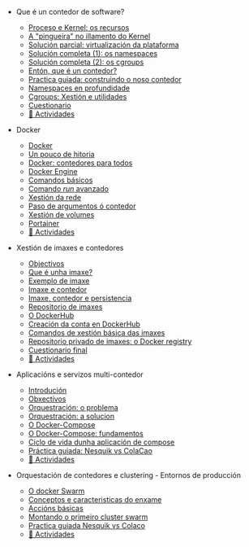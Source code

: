- Que é un contedor de software?
  - [Proceso e Kernel: os recursos](./01_que_e_un_contedor_de_software/01_procesos_e_kernel.md)
  - [A "pingueira" no illamento do Kernel](./01_que_e_un_contedor_de_software/02_a_pingueira.md)
  - [Solución parcial: virtualización da plataforma](./01_que_e_un_contedor_de_software/03_solucion_parcial.md)
  - [Solución completa (1): os namespaces](./01_que_e_un_contedor_de_software/04_solucion_completa_1.md)
  - [Solución completa (2): os cgroups](./01_que_e_un_contedor_de_software/05_solucion_completa_2.md)
  - [Entón, que é un contedor?](./01_que_e_un_contedor_de_software/06_enton_que_e_un_contedor.md)
  - [Practica guiada: construindo o noso contedor](./01_que_e_un_contedor_de_software/07_practica_guiada_construindo_o_noso_contedor.md)
  - [Namespaces en profundidade](./01_que_e_un_contedor_de_software/08_namespaces_en_profundidade.md)
  - [Cgroups: Xestión e utilidades](./01_que_e_un_contedor_de_software/09_cgroups_xestion_e_utilidades.md)
  - [Cuestionario](./01_que_e_un_contedor_de_software/10_cuestionario.md)
  - [📝 Actividades](./00_actividades/01_modulo_1.md)

- Docker
  - [Docker](./02_docker/01_docker.md)
  - [Un pouco de hitoria](./02_docker/02_un_pouco_de_historia.md)
  - [Docker: contedores para todos](./02_docker/03_docker_contedores_para_todos.md)
  - [Docker Engine](./02_docker/04_docker_engine.md)
  - [Comandos básicos](./02_docker/05_comandos_basicos.md)
  - [Comando _run_ avanzado](./02_docker/06_comando_run_avanzado.md)
  - [Xestión da rede](./02_docker/07_xestion_da_rede.md)
  - [Paso de argumentos ó contedor](./02_docker/08_paso_de_argumentos_o_contedor.md)
  - [Xestión de volumes](./02_docker/09_xestion_de_volumes.md)
  - [Portainer](./02_docker/10_portainer.md)
  - [📝 Actividades](./00_actividades/02_modulo_2.md)

- Xestión de imaxes e contedores
  - [Objectivos](./03_xestion_de_imaxes_e_contedores/01_obxectivos.md)
  - [Que é unha imaxe?](./03_xestion_de_imaxes_e_contedores/02_que_e_unha_imaxe.md)
  - [Exemplo de imaxe](./03_xestion_de_imaxes_e_contedores/03_exemplo_de_imaxe.md)
  - [Imaxe e contedor](./03_xestion_de_imaxes_e_contedores/04_imaxe_e_contedor.md)
  - [Imaxe, contedor e persistencia](./03_xestion_de_imaxes_e_contedores/05_imaxe_contedor_e_persistencia.md)
  - [Repositorio de imaxes](./03_xestion_de_imaxes_e_contedores/06_repositorio_de_imaxes.md)
  - [O DockerHub](./03_xestion_de_imaxes_e_contedores/07_o_dockerhub.md)
  - [Creación da conta en DockerHub](./03_xestion_de_imaxes_e_contedores/08_creacion_de_conta_en_dockerhub.md)
  - [Comandos de xestión básica das imaxes](./03_xestion_de_imaxes_e_contedores/09_comandos_de_xestion_basica_das_imaxes.md)
  - [Repositorio privado de imaxes: o Docker registry](./03_xestion_de_imaxes_e_contedores/10_repositorio_privado_de_imaxes_o_docker_registry.md)
  - [Cuestionario final](./03_xestion_de_imaxes_e_contedores/11_cuestironario_final.md)
  - [📝 Actividades](./00_actividades/03_modulo_3.md)

- Aplicacións e servizos multi-contedor
  - [Introdución](./04_aplicacions_e_servizos_multicontedor/01_introducion.md)
  - [Obxectivos](./04_aplicacions_e_servizos_multicontedor/02_obxectivos.md)
  - [Orquestración: o problema](./04_aplicacions_e_servizos_multicontedor/03_orquestracion_o_problema.md)
  - [Orquestración: a solucion](./04_aplicacions_e_servizos_multicontedor/04_orquestracion_a_solucion.md)
  - [O Docker-Compose](./04_aplicacions_e_servizos_multicontedor/05_o_docker-conpose.md)
  - [O Docker-Compose: fundamentos](./04_aplicacions_e_servizos_multicontedor/06_o_docker-compose_fundamentos.md)
  - [Ciclo de vida dunha aplicación de compose](./04_aplicacions_e_servizos_multicontedor/07_cilo_de_vida_dunha_aplicacion_de_compose.md)
  - [Práctica guiada: Nesquik vs ColaCao](./04_aplicacions_e_servizos_multicontedor/08_practica_guiada_nesquik_vs_colacao.md)
  - [📝 Actividades](./00_actividades/04_modulo_4.md)

- Orquestación de contedores e clustering - Entornos de producción
  - [O docker Swarm](./05_docker_swarm/01_o_docker_swarm.md)
  - [Conceptos e caracteristicas do enxame](./05_docker_swarm/02_conceptos_e_caracteristicas_do_enxame.md)
  - [Accións básicas](./05_docker_swarm/03_accions_basicas.md)
  - [Montando o primeiro cluster swarm](./05_docker_swarm/04_montando_o_primeiro_cluster_swarm.md)
  - [Practica guiada Nesquik vs Colaco](./05_docker_swarm/05_practica_guiada_nesquik_vs_colacao.md)
  - [📝 Actividades](./00_actividades/05_modulo_5.md)
